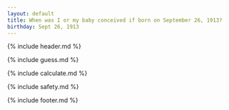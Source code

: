 ```yaml
---
layout: default
title: When was I or my baby conceived if born on September 26, 1913?
birthday: Sept 26, 1913
---
```


{% include header.md %}

{% include guess.md %}

{% include calculate.md %}

{% include safety.md %}

{% include footer.md %}



